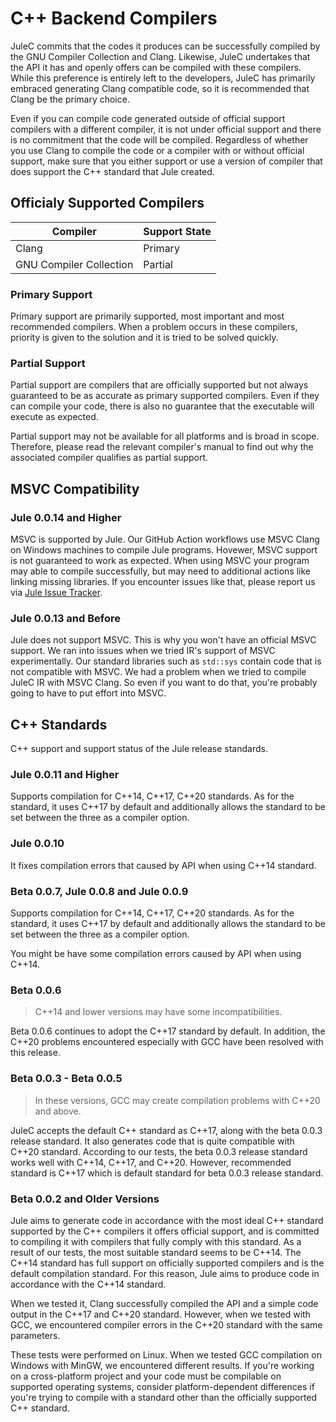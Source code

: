 # C++ Backend Compilers

JuleC commits that the codes it produces can be successfully compiled by the GNU Compiler Collection and Clang. Likewise, JuleC undertakes that the API it has and openly offers can be compiled with these compilers. While this preference is entirely left to the developers, JuleC has primarily embraced generating Clang compatible code, so it is recommended that Clang be the primary choice.

Even if you can compile code generated outside of official support compilers with a different compiler, it is not under official support and there is no commitment that the code will be compiled. Regardless of whether you use Clang to compile the code or a compiler with or without official support, make sure that you either support or use a version of compiler that does support the C++ standard that Jule created.

## Officialy Supported Compilers

| Compiler                | Support State                          |
|-------------------------|----------------------------------------|
| Clang                   | <div class="green">Primary</div>       |
| GNU Compiler Collection | <div class="orange">Partial</div>      |

### Primary Support

Primary support are primarily supported, most important and most recommended compilers. When a problem occurs in these compilers, priority is given to the solution and it is tried to be solved quickly.

### Partial Support

Partial support are compilers that are officially supported but not always guaranteed to be as accurate as primary supported compilers. Even if they can compile your code, there is also no guarantee that the executable will execute as expected.

Partial support may not be available for all platforms and is broad in scope. Therefore, please read the relevant compiler's manual to find out why the associated compiler qualifies as partial support.

## MSVC Compatibility

### Jule 0.0.14 and Higher

MSVC is supported by Jule. Our GitHub Action workflows use MSVC Clang on Windows machines to compile Jule programs. Hovewer, MSVC support is not guaranteed to work as expected. When using MSVC your program may able to compile successfully, but may need to additional actions like linking missing libraries. If you encounter issues like that, please report us via [Jule Issue Tracker](https://github.com/julelang/jule/issues).

### Jule 0.0.13 and Before

Jule does not support MSVC. This is why you won't have an official MSVC support. We ran into issues when we tried IR's support of MSVC experimentally. Our standard libraries such as `std::sys` contain code that is not compatible with MSVC. We had a problem when we tried to compile JuleC IR with MSVC Clang. So even if you want to do that, you're probably going to have to put effort into MSVC.

## C++ Standards

C++ support and support status of the Jule release standards.

### Jule 0.0.11 and Higher

Supports compilation for C++14, C++17, C++20 standards. As for the standard, it uses C++17 by default and additionally allows the standard to be set between the three as a compiler option.

### Jule 0.0.10

It fixes compilation errors that caused by API when using C++14 standard.

### Beta 0.0.7, Jule 0.0.8 and Jule 0.0.9

Supports compilation for C++14, C++17, C++20 standards. As for the standard, it uses C++17 by default and additionally allows the standard to be set between the three as a compiler option.

You might be have some compilation errors caused by API when using C++14.

### Beta 0.0.6

> C++14 and lower versions may have some incompatibilities.

Beta 0.0.6 continues to adopt the C++17 standard by default. In addition, the C++20 problems encountered especially with GCC have been resolved with this release.

### Beta 0.0.3 - Beta 0.0.5

> In these versions, GCC may create compilation problems with C++20 and above.

JuleC accepts the default C++ standard as C++17, along with the beta 0.0.3 release standard. It also generates code that is quite compatible with C++20 standard. According to our tests, the beta 0.0.3 release standard works well with C++14, C++17, and C++20. However, recommended standard is C++17 which is default standard for beta 0.0.3 release standard.

### Beta 0.0.2 and Older Versions

Jule aims to generate code in accordance with the most ideal C++ standard supported by the C++ compilers it offers official support, and is committed to compiling it with compilers that fully comply with this standard. As a result of our tests, the most suitable standard seems to be C++14. The C++14 standard has full support on officially supported compilers and is the default compilation standard. For this reason, Jule aims to produce code in accordance with the C++14 standard.

When we tested it, Clang successfully compiled the API and a simple code output in the C++17 and C++20 standard. However, when we tested with GCC, we encountered compiler errors in the C++20 standard with the same parameters.

These tests were performed on Linux. When we tested GCC compilation on Windows with MinGW, we encountered different results. If you're working on a cross-platform project and your code must be compilable on supported operating systems, consider platform-dependent differences if you're trying to compile with a standard other than the officially supported C++ standard.
